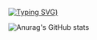 [![Typing SVG](https://readme-typing-svg.herokuapp.com?font=Fira+Code&duration=4500&pause=5000&color=0EF74A&background=6FFFBF00&center=true&random=false&width=435&lines=%D0%9F%D1%80%D0%B8%D0%B2%D0%B5%D1%82!+%D0%9C%D0%B5%D0%BD%D1%8F+%D0%B7%D0%BE%D0%B2%D1%83%D1%82+%D0%94%D0%B8%D0%BD%D0%B0%D1%80+%3A))](https://git.io/typing-svg)

![Anurag's GitHub stats](https://github-readme-stats.vercel.app/api?username=Deve1enok&show_icons=true&theme=dark)
